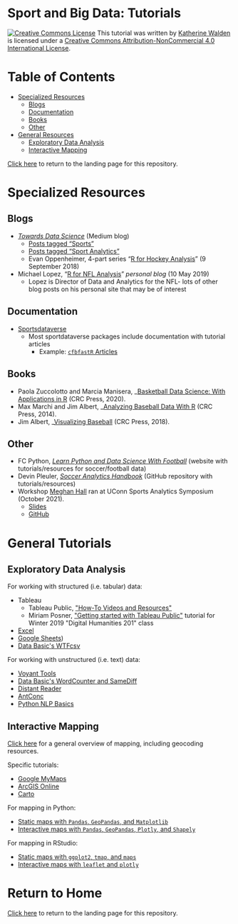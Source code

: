 # Sport and Big Data: Tutorials

<a href="http://creativecommons.org/licenses/by-nc/4.0/" rel="license"><img style="border-width: 0;" src="https://i.creativecommons.org/l/by-nc/4.0/88x31.png" alt="Creative Commons License" /></a>
This tutorial was written by <a href="https://github.com/kwaldenphd">Katherine Walden</a> is licensed under a <a href="http://creativecommons.org/licenses/by-nc/4.0/" rel="license">Creative Commons Attribution-NonCommercial 4.0 International License</a>.

# Table of Contents

- [Specialized Resources](#specialized-resources)
  * [Blogs](#blogs)
  * [Documentation](#documentation)
  * [Books](#books)
  * [Other](#other)
- [General Resources](#general-resources)
  * [Exploratory Data Analysis](#exploratory-data-analysis)
  * [Interactive Mapping](#interactive-mapping)

[Click here](https://github.com/kwaldenphd/sport-data-resources) to return to the landing page for this repository.

# Specialized Resources

## Blogs
* _[Towards Data Science](https://towardsdatascience.com/)_ (Medium blog)
    * [Posts tagged “Sports”](https://towardsdatascience.com/tagged/sports) 
    * [Posts tagged “Sport Analytics”](https://towardsdatascience.com/tagged/sports-analytics) 
    * Evan Oppenheimer, 4-part series “[R for Hockey Analysis](https://medium.com/@evanopp/r-for-hockey-analysis-part-1-installation-and-first-steps-9f0ad1bcf181)” (9 September 2018)
* Michael Lopez, “[R for NFL Analysis](https://statsbylopez.netlify.app/post/r-for-nfl-analysis/)” _personal blog_ (10 May 2019)
    * Lopez is Director of Data and Analytics for the NFL- lots of other blog posts on his personal site that may be of interest

## Documentation
* [Sportsdataverse](https://sportsdataverse.org/) 
    * Most sportdataverse packages include documentation with tutorial articles
        * Example: [`cfbfastR` Articles](https://saiemgilani.github.io/cfbfastR/articles/) 

## Books
* Paola Zuccolotto and Marcia Manisera, _[Basketball Data Science: With Applications in R](https://onesearch.library.nd.edu/permalink/f/1phik6l/ndu_aleph005460621) (CRC Press, 2020).
* Max Marchi and Jim Albert, _[Analyzing Baseball Data With R](https://onesearch.library.nd.edu/permalink/f/1phik6l/ndu_aleph003604299) (CRC Press, 2014).
* Jim Albert, _[Visualizing Baseball](https://onesearch.library.nd.edu/permalink/f/1phik6l/ndu_aleph004690188) (CRC Press, 2018).

## Other
* FC Python, _[Learn Python and Data Science With Football](https://fcpython.com/)_ (website with tutorials/resources for soccer/football data)
* Devin Pleuler, _[Soccer Analytics Handbook](https://github.com/devinpleuler/analytics-handbook)_ (GitHub repository with tutorials/resources)
* Workshop [Meghan Hall](https://meghan.rbind.io/) ran at UConn Sports Analytics Symposium (October 2021).
    * [Slides](https://meghan.rbind.io/slides/ucsas/hall_ucsas_2021)
    * [GitHub](https://github.com/meghall06/personal-website/blob/master/static/slides/UCSAS/UCSAS_code.R)

# General Tutorials

## Exploratory Data Analysis

For working with structured (i.e. tabular) data:
- Tableau
  * Tableau Public, ["How-To Videos and Resources"](https://public.tableau.com/en-us/s/resources)
  * Miriam Posner, ["Getting started with Tableau Public"](http://miriamposner.com/classes/dh201w19/tutorials-guides/data-visualization/getting-started-with-tableau-public/) tutorial for Winter 2019 "Digital Humanities 201" class
- [Excel](https://support.microsoft.com/en-us/office/create-a-chart-from-start-to-finish-0baf399e-dd61-4e18-8a73-b3fd5d5680c2)
- [Google Sheets](https://support.google.com/docs/answer/190718?hl=en))
- [Data Basic's WTFcsv](https://github.com/kwaldenphd/football-structured-data/blob/main/eda.md#databasic-wtfcsv)

For working with unstructured (i.e. text) data:
- [Voyant Tools](https://github.com/kwaldenphd/football-text-analysis/blob/main/voyant-tools.md)
- [Data Basic's WordCounter and SameDiff](https://github.com/kwaldenphd/football-text-analysis/blob/main/data-basic.md)
- [Distant Reader](https://github.com/kwaldenphd/football-text-analysis/blob/main/distant-reader.md)
- [AntConc](https://github.com/kwaldenphd/football-text-analysis/blob/main/antconc.md)
- [Python NLP Basics](https://github.com/kwaldenphd/football-text-analysis/blob/main/python-text-analysis.md)

## Interactive Mapping

[Click here](https://github.com/kwaldenphd/football-structured-data/blob/main/mapping.md#mapping-overview) for a general overview of mapping, including geocoding resources.

Specific tutorials:
- [Google MyMaps](https://github.com/kwaldenphd/football-structured-data/blob/main/mapping.md#google-mymaps)
- [ArcGIS Online](https://github.com/kwaldenphd/football-structured-data/blob/main/mapping.md#arcgis-online)
- [Carto](https://github.com/kwaldenphd/football-structured-data/blob/main/mapping.md#carto)

For mapping in Python:
- [Static maps with `Pandas`, `GeoPandas`, and `Matplotlib`](https://github.com/kwaldenphd/more-with-matplotlib#mapping)
- [Interactive maps with `Pandas`, `GeoPandas`, `Plotly`, and `Shapely`](https://github.com/kwaldenphd/interactive-visualization-python#maps)

For mapping in RStudio:
- [Static maps with `ggplot2`, `tmap`, and `maps`](https://github.com/kwaldenphd/football-structured-data/blob/main/mapping.md#mapping-in-rstudio)
- [Interactive maps with `leaflet` and `plotly`](https://github.com/kwaldenphd/football-structured-data/blob/main/mapping.md#mapping-in-rstudio)

# Return to Home
[Click here](https://github.com/kwaldenphd/sport-data-resources) to return to the landing page for this repository.
